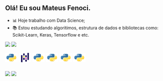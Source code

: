 ## Olá! Eu sou Mateus Fenoci.

- 📊​ Hoje trabalho com Data Science;
- ​📚​ Estou estudando algoritimos, estrutura de dados e bibliotecas como: Scikit-Learn, Keras, Tensorflow e etc.

<div>
  <img height="180em" src="https://github-readme-stats.vercel.app/api?username=MateusFenoci&hide=contribs,prs"></img>
  <img height="180em" src="https://github-readme-stats.vercel.app/api/top-langs/?username=MateusFenoci&hide=javascript,html"></img>
</div>


<div style="display: inline_block"><br>
  <img align="center" alt="Mf-Python" height="30" width="40" src="https://raw.githubusercontent.com/devicons/devicon/master/icons/python/python-original.svg">
  <img align="center" alt="Mf-Pandas" height="30" width="40" src="https://github.com/devicons/devicon/blob/master/icons/pandas/pandas-original.svg">
  <img align="center" alt="Mf-Python" height="30" width="40" src="https://raw.githubusercontent.com/devicons/devicon/master/icons/python/python-original.svg">
  <img align="center" alt="Mf-Python" height="30" width="40" src="https://raw.githubusercontent.com/devicons/devicon/master/icons/python/python-original.svg">
  <img align="center" alt="Mf-Python" height="30" width="40" src="https://raw.githubusercontent.com/devicons/devicon/master/icons/python/python-original.svg">
  <img align="center" alt="Mf-Python" height="30" width="40" src="https://raw.githubusercontent.com/devicons/devicon/master/icons/python/python-original.svg">


</div>

## 

<div>
  <a href = "mailto:fenocimateus@gmail.com"><img src="https://img.shields.io/badge/-Gmail-%23333?style=for-the-badge&logo=gmail&logoColor=white" target="_blank"></a>
  <a href="https://www.linkedin.com/in/mateus-r-fenoci-ba0936232/" target="_blank"><img src="https://img.shields.io/badge/-LinkedIn-%230077B5?style=for-the-badge&logo=linkedin&logoColor=white" target="_blank"</a> 
</div>
